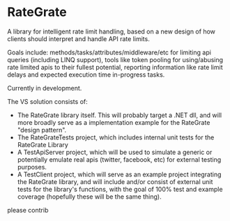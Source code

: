 # RateGrate
A library for intelligent rate limit handling, based on a new design of how clients should interpret and handle API rate limits.

Goals include: methods/tasks/attributes/middleware/etc for limiting api queries (including LINQ support), tools like token pooling for using/abusing rate limited apis to their fullest potential, reporting information like rate limit delays and expected execution time in-progress tasks.

Currently in development.

The VS solution consists of:
- The RateGrate library itself. 
  This will probably target a .NET dll, and will more broadly serve as a implementation example for the RateGrate "design pattern".
- The RateGrateTests project, which includes internal unit tests for the RateGrate Library
- A TestApiServer project, which will be used to simulate a generic or potentially emulate real apis (twitter, facebook, etc)
  for external testing purposes.
- A TestClient project, which will serve as an example project integrating the RateGrate library,
  and will include and/or consist of external unit tests for the library's functions, 
  with the goal of 100% test and example coverage (hopefully these will be the same thing).
  

please contrib
